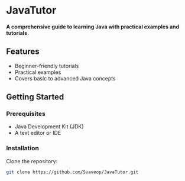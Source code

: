 # JavaTutor

**A comprehensive guide to learning Java with practical examples and tutorials.**

## Features
- Beginner-friendly tutorials
- Practical examples
- Covers basic to advanced Java concepts

## Getting Started

### Prerequisites
- Java Development Kit (JDK)
- A text editor or IDE

### Installation
Clone the repository:
```bash
git clone https://github.com/Svaveop/JavaTutor.git
